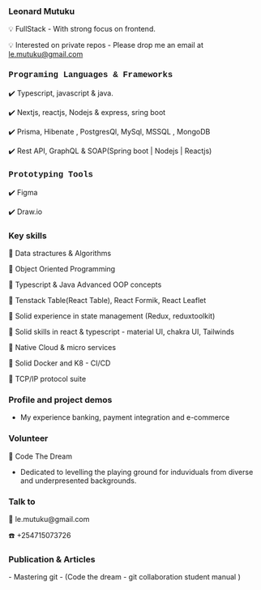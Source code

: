 <h3 style"font-family: Courier, monospace; color:blue"> Leonard Mutuku  </h3>
💡  FullStack - With strong focus on frontend.

💡  Interested on private repos - Please drop me an email at le.mutuku@gmail.com

<h3 style="font-family: Courier, monospace;"> Programing Languages & Frameworks </h3>
 
✔️ Typescript, javascript & java. 
 
✔️ Nextjs, reactjs, Nodejs & express, sring boot

✔️ Prisma, Hibenate , PostgresQl, MySql, MSSQL , MongoDB 

✔️ Rest API, GraphQL & SOAP(Spring boot | Nodejs | Reactjs)


<h3 style="font-family: Courier, monospace;"> Prototyping Tools</h3>

✔️ Figma 

✔️ Draw.io  

<h3 style"font-family: Courier, monospace;">Key skills</h3>

 📌 Data stractures & Algorithms
 
 📌 Object Oriented Programming

 📌 Typescript & Java Advanced OOP concepts
 
 📌 Tenstack Table(React Table), React Formik, React Leaflet

 📌 Solid experience in state management (Redux, reduxtoolkit)
 
 📌 Solid skills in react & typescript - material UI, chakra UI, Tailwinds 

 📌 Native Cloud & micro services

 📌 Solid Docker and K8 -  CI/CD 

 📌 TCP/IP protocol suite


 <h3  style"font-family: Courier, monospace;"> Profile and project demos</h3>
 
 + My experience banking, payment integration and e-commerce
 

<h3 style"font-family: Courier, monospace;"> Volunteer</h3>

🥂 Code The Dream
- Dedicated to levelling the playing ground for induviduals from diverse and underpresented backgrounds.

<h3> Talk to</h3>
📧 le.mutuku@gmail.com

☎️ +254715073726

<h3> Publication & Articles</h3>
- Mastering git - (Code the dream - git collaboration student manual )


 

